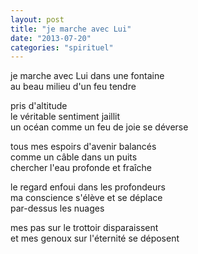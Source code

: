 ```yaml
---
layout: post
title: "je marche avec Lui"
date: "2013-07-20"
categories: "spirituel"
---
```


je marche avec Lui dans une fontaine  
au beau milieu d'un feu tendre

pris d'altitude  
le véritable sentiment jaillit  
un océan comme un feu de joie se déverse

tous mes espoirs d'avenir balancés  
comme un câble dans un puits  
chercher l'eau profonde et fraîche

le regard enfoui dans les profondeurs  
ma conscience s'élève et se déplace  
par-dessus les nuages

mes pas sur le trottoir disparaissent  
et mes genoux sur l'éternité se déposent
